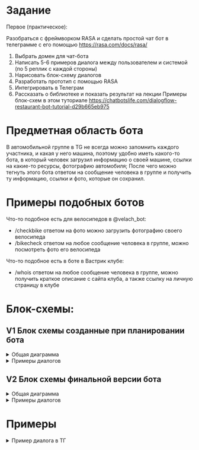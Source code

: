 # Задание

Первое (практическое):

Разобраться с фреймворком RASA и сделать простой чат бот в телеграмме с его помощью
https://rasa.com/docs/rasa/

1) Выбрать домен для чат-бота
2) Написать 5-6 примеров диалога между пользователем и системой (по 5 реплик с каждой стороны)
3) Нарисовать блок-схему диалогов
4) Разработать прототип с помощью  RASA
5) Интегрировать в Телеграм
6) Рассказать о библиотеке и показать результат на лекции
Примеры блок-схем в этом туториале https://chatbotslife.com/dialogflow-restaurant-bot-tutorial-d29b665eb975

# Предметная область бота

В автомобильной группе в TG не всегда можно запомнить каждого участника, и какая у него машина,
поэтому удобно иметь какого-то бота, в который человек загрузил информацию о своей машине, ссылки на какие-то ресурсы, фотографию автомобиля;
После чего можно тегнуть этого бота ответом на сообщение человека в группе и получить ту информацию, ссылки и фото, которые он сохранил.

# Примеры подобных ботов

Что-то подобное есть для велосипедов в @velach_bot:
- /checkbike ответом на фото можно загрузить фотографию своего велосипеда
- /bikecheck ответом на любое сообщение человека в группе, можно посмотреть фото его велосипеда

Что-то подобное есть в боте в Вастрик клубе:
- /whois ответом на любое сообщение человека в группе, можно получить краткое описание с сайта клуба, а также ссылку на личную страницу в клубе

# Блок-схемы:

## V1 Блок схемы созданные при планировании бота
<details>
  <summary>Общая диаграмма</summary>

  ![v1.0](/pics/tgBotDialog.drawio.v1.0.png)
</details>

<details>
  <summary>Примеры диалогов</summary>

  ![v1.1](/pics/tgBotDialog.drawio.v1.1.png)

  ![v1.2](/pics/tgBotDialog.drawio.v1.2.png)

  ![v1.3](/pics/tgBotDialog.drawio.v1.3.png)
</details>

## V2 Блок схемы финальной версии бота
<details>
  <summary>Общая диаграмма</summary>

  ![v1.0](/pics/tgBotDialog.drawio.v2.0.png)
</details>

<details>
  <summary>Примеры диалогов</summary>

  ![v1.1](/pics/tgBotDialog.drawio.v2.1.png)
</details>

# Примеры

<details>
  <summary>Пример диалога в ТГ</summary>

  ![example](/pics/tgExample.png)
</details>

